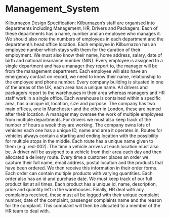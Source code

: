 # Management_System

Kilburnazon Design Specification:
    Kilburnazon’s staff are organised into departments including Management, HR, Drivers and Packagers. Each of these departments has a name, number and an employee who manages it. We
should also note the numbers of employees in each department and the department’s head office
location.
    Each employee in Kilburnazon has an employee number which stays with them for the duration of their employment. We must also know their name, home address, salary, date of birth and
national insurance number (NIN). Every employee is assigned to a single department and has a
manager they report to, the manager will be from the management department. Each employee
will also have an emergency contact on record, we need to know their name, relationship to the
employee and phone number.
    Every company building is situated in one of the areas of the UK, each area has a unique
name. All drivers and packagers report to the warehouses in their area whereas managers and HR
staff work in a single office. Each warehouse is contained within a specific area, has a unique id,
location, size and purpose. The company has two main offices, one in Manchester and the other
in London, these are named after their location.
    A manager may oversee the work of multiple employees from multiple departments. For drivers
we must also keep track of the number of hours a week they are working. The company owns lots
of vehicles each one has a unique ID, name and area it operates in. Routes for vehicles always
contain a starting and ending location with the possibility for multiple stops in the middle. Each
route has a unique name given to them (e.g. red-002). The time a vehicle arrives at each location
must also be. A driver will be assigned to a vehicle from their area each day and then allocated a
delivery route.
    Every time a customer places an order we capture their full name, email address, postal location and the products that have been ordered. We then receive this information in their order
forms. Each order can contain multiple products with varying quantities. Each order also has an
id and purchase date.
    We must keep track of our full product list at all times. Each product has a unique id, name,
description, price and quantity left in the warehouses.
    Finally, HR deal with any complaints received, these must all be logged with their unique
complaint number, date of the complaint, passenger complaints name and the reason for the
complaint. This complaint will then be allocated to a member of the HR team to deal with. 
